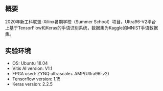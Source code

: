 ## 概要
  2020年新⼯科联盟-Xilinx暑期学校（Summer School）项⽬，Ultra96-V2平台上基于TensorFlow和Keras的手语识别系统，数据集为Kaggle的MNIST手语数据集。

## 实验环境
* OS: Ubuntu 18.04
* Vitis AI version: V1.1
* FPGA used: ZYNQ ultrascale+ AMP(Ultra96-v2)
* Tensorflow version: 1.15
* Keras version: 2.2.5
